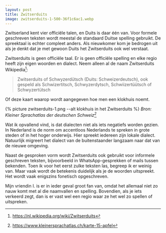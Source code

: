 ```yaml
---
layout: post
title: Zwitserduits
image: zwitserduits-1-500-36f1c6ac1.webp
---
```


Zwitserland kent vier officiële talen, en Duits is daar één van. Voor formele geschreven teksten wordt meestal de standaard Duitse spelling gebruikt. De spreektaal is echter compleet anders. Als nieuwkomer kom je bedrogen uit als je denkt dat je met gewoon Duits het Zwitserduits ook wel verstaat.

Zwitserduits is geen officiële taal. Er is geen officiële spelling en elke regio heeft zijn eigen woorden en dialect. Neem alleen al de naam Zwitserduits Wikipedia[^1]:

> Zwitserduits of Schwyzerdütsch (Duits: Schweizerdeutsch), ook gespeld als Schwizertitsch, Schwyzerdytsch, Schwiizertüütsch of Schwyzertütsch

Of deze kaart waarop wordt aangegeven hoe men een klokhuis noemt.

{% picture zwitserduits-1.png --alt klokhuis in het Zwitserduits %}
_Bron: Kleiner Sprachatlas der deutschen Schweiz[^2]_

Wat ik opvallend vind, is dat dialecten niet als iets negatiefs worden gezien. In Nederland is de norm om accentloos Nederlands te spreken in grote steden of in het hoger onderwijs. Hier spreekt iedereen zijn lokale dialect. Natuurlijk migreert het dialect van de buitenstaander langzaam naar dat van de nieuwe omgeving.

Naast de gesproken vorm wordt Zwitserduits ook gebruikt voor informele geschreven teksten, bijvoorbeeld in WhatsApp-gesprekken of mails tussen bekenden. Toen ik voor het eerst zulke teksten las, begreep ik er weinig van. Maar vaak wordt de betekenis duidelijk als je de woorden uitspreekt. Het wordt vaak enigszins fonetisch opgeschreven.

Mijn vriendin I. is er in ieder geval groot fan van, omdat het allemaal niet zo nauw komt met al die naamvallen en spelling. Bovendien, als je iets verkeerd zegt, dan is er vast wel een regio waar ze het wel zo spellen of uitspreken.

[^1]: <https://nl.wikipedia.org/wiki/Zwitserduits>

[^2]: <https://www.kleinersprachatlas.ch/karte-15-apfel>
